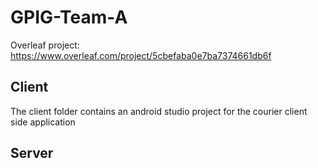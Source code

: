 # GPIG-Team-A
Overleaf project: https://www.overleaf.com/project/5cbefaba0e7ba7374661db6f
## Client
The client folder contains an android studio project for the courier client side application

## Server

